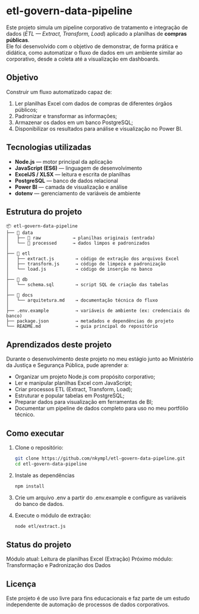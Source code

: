 # etl-govern-data-pipeline

Este projeto simula um pipeline corporativo de tratamento e integração de dados (*ETL — Extract, Transform, Load*) aplicado a planilhas de **compras públicas**.  
Ele foi desenvolvido com o objetivo de demonstrar, de forma prática e didática, como automatizar o fluxo de dados em um ambiente similar ao corporativo, desde a coleta até a visualização em dashboards.


## Objetivo

Construir um fluxo automatizado capaz de:
1. Ler planilhas Excel com dados de compras de diferentes órgãos públicos;
2. Padronizar e transformar as informações;
3. Armazenar os dados em um banco PostgreSQL;
4. Disponibilizar os resultados para análise e visualização no Power BI.


## Tecnologias utilizadas

- **Node.js** — motor principal da aplicação  
- **JavaScript (ES6)** — linguagem de desenvolvimento  
- **ExcelJS / XLSX** — leitura e escrita de planilhas  
- **PostgreSQL** — banco de dados relacional  
- **Power BI** — camada de visualização e análise  
- **dotenv** — gerenciamento de variáveis de ambiente  


## Estrutura do projeto

```text
📦 etl-govern-data-pipeline
├── 📁 data
│   ├── 📁 raw            → planilhas originais (entrada)
│   └── 📁 processed      → dados limpos e padronizados
│
├── 📁 etl
│   ├── extract.js        → código de extração dos arquivos Excel
│   ├── transform.js      → código de limpeza e padronização
│   └── load.js           → código de inserção no banco
│
├── 📁 db
│   └── schema.sql        → script SQL de criação das tabelas
│
├── 📁 docs
│   └── arquitetura.md    → documentação técnica do fluxo
│
├── .env.example          → variáveis de ambiente (ex: credenciais do banco)
├── package.json          → metadados e dependências do projeto
└── README.md             → guia principal do repositório
```


## Aprendizados deste projeto

Durante o desenvolvimento deste projeto no meu estágio junto ao Ministério da Justiça e Segurança Pública, pude aprender a:
- Organizar um projeto Node.js com propósito corporativo;
- Ler e manipular planilhas Excel com JavaScript;
- Criar processos ETL (Extract, Transform, Load);
- Estruturar e popular tabelas em PostgreSQL;
- Preparar dados para visualização em ferramentas de BI;
- Documentar um pipeline de dados completo para uso no meu portfólio técnico.


## Como executar

1. Clone o repositório:
   ```bash
   git clone https://github.com/nkympl/etl-govern-data-pipeline.git
   cd etl-govern-data-pipeline

2. Instale as dependências
   ```bash
   npm install

3. Crie um arquivo .env a partir do .env.example e configure as variáveis do banco de dados.

4. Execute o módulo de extração:
   ```bash
   node etl/extract.js


## Status do projeto

Módulo atual: Leitura de planilhas Excel (Extração)
Próximo módulo: Transformação e Padronização dos Dados

## Licença

Este projeto é de uso livre para fins educacionais e faz parte de um estudo independente de automação de processos de dados corporativos.
